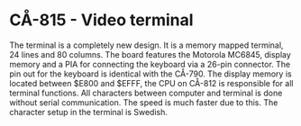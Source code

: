 # CÅ-815 - Video terminal
The terminal is a completely new design. It is a memory mapped terminal, 24 lines and 80 columns. The board features the Motorola MC6845, display memory and a PIA for connecting the keyboard via a 26-pin connector. The pin out for the keyboard is identical with the CÅ-790. The display memory is located between $E800 and $EFFF, the CPU on CÅ-812 is responsible for all terminal functions. All characters between computer and terminal is done without serial communication. The speed is much faster due to this. The character setup in the terminal is Swedish. 